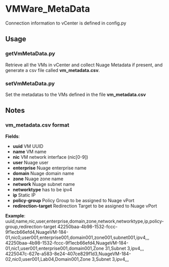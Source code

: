 # VMWare_MetaData

Connection information to vCenter is defined in config.py


## Usage

### getVmMetaData.py
Retrieve all the VMs in vCenter and collect Nuage Metadata if present, and generate a csv file called **vm_metadata.csv**.


### setVmMetaData.py
Set the metadatas to the VMs defined in the file **vm_metadata.csv**



## Notes

### vm_metadata.csv format
**Fields**:
- **uuid**       VM UUID
- **name**       VM name
- **nic**        VM network interface (nic[0-9])
- **user**       Nuage user
- **enterprise** Nuage enterprise name
- **domain**     Nuage domain name
- **zone**       Nuage zone name
- **network**    Nuage subnet name
- **networktype**  has to be ipv4
- **ip**         Static IP 
- **policy-group**  Policy Group to be assigned to Nuage vPort
- **redirection-target** Redirection Target to be assigned to Nuage vPort

**Example**:
uuid,name,nic,user,enterprise,domain,zone,network,networktype,ip,policy-group,redirection-target
42250baa-4b98-1532-fccc-9f1ecb66efd4,NuageVM-184-01,nic0,user001,enterprise001,domain001,zone001,subnet001,ipv4,,,
42250baa-4b98-1532-fccc-9f1ecb66efd4,NuageVM-184-01,nic1,user001,enterprise001,domain001,Zone 31,Subnet 3,ipv4,,,
4225047c-627e-a583-8e24-407ce829f1d3,NuageVM-184-02,nic0,user001,Lab04,Domain001,Zone 3,Subnet 3,ipv4,,,
